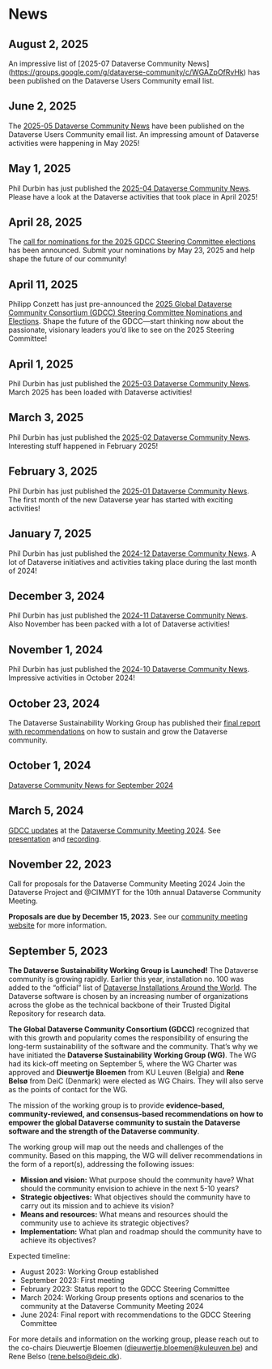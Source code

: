 # News
## August 2, 2025
An impressive list of [2025-07 Dataverse Community News] (https://groups.google.com/g/dataverse-community/c/WGAZpOfRvHk) has been published on the Dataverse Users Community email list.

## June 2, 2025
The [2025-05 Dataverse Community News](https://groups.google.com/g/dataverse-community/c/xVRrHElQKOY) have been published on the Dataverse Users Community email list. An impressing amount of Dataverse activities were happening in May 2025!

## May 1, 2025
Phil Durbin has just published the [2025-04 Dataverse Community News](https://groups.google.com/g/dataverse-community/c/_W7Uo_d6iTY). Please have a look at the Dataverse activities that took place in April 2025!

## April 28, 2025
The [call for nominations for the 2025 GDCC Steering Committee elections](https://groups.google.com/g/dataverse-community/c/5yjMwiSY9bg) has been announced. Submit your nominations by May 23, 2025 and help shape the future of our community!

## April 11, 2025
Philipp Conzett has just pre-announced the [2025 Global Dataverse Community Consortium (GDCC) Steering Committee Nominations and Elections](https://groups.google.com/g/dataverse-community/c/Za5uTgWR5i4). Shape the future of the GDCC—start thinking now about the passionate, visionary leaders you’d like to see on the 2025 Steering Committee!

## April 1, 2025
Phil Durbin has just published the [2025-03 Dataverse Community News](https://groups.google.com/g/dataverse-community/c/19vqRHB9vss). March 2025 has been loaded with Dataverse activities!

## March 3, 2025
Phil Durbin has just published the [2025-02 Dataverse Community News](https://groups.google.com/g/dataverse-community/c/aYgmpI5Q6_I). Interesting stuff happened in February 2025!

## February 3, 2025
Phil Durbin has just published the [2025-01 Dataverse Community News](https://groups.google.com/g/dataverse-community/c/VQVfZdYlfSU). The first month of the new Dataverse year has started with exciting activities!

## January 7, 2025
Phil Durbin has just published the [2024-12 Dataverse Community News](https://groups.google.com/g/dataverse-community/c/W4lIQgtkcu4). A lot of Dataverse initiatives and activities taking place during the last month of 2024!

## December 3, 2024
Phil Durbin has just published the [2024-11 Dataverse Community News](https://groups.google.com/g/dataverse-community/c/Rt0F_vQwADU). Also November has been packed with a lot of Dataverse activities!

## November 1, 2024
Phil Durbin has just published the [2024-10 Dataverse Community News](https://groups.google.com/g/dataverse-community/c/Td7xKb80hlI). Impressive activities in October 2024!

## October 23, 2024
The Dataverse Sustainability Working Group has published their [final report with recommendations](https://doi.org/10.5281/zenodo.13981770) on how to sustain and grow the Dataverse community.

## October 1, 2024
[Dataverse Community News for September 2024](https://groups.google.com/g/dataverse-community/c/xDg8Sq5kqqQ)

## March 5, 2024
[GDCC updates](https://dcm2024.sched.com/event/1YRwK/gdcc-updates?iframe=no&w=100%&sidebar=yes&bg=no) at the [Dataverse Community Meeting 2024](https://sites.harvard.edu/dcm2024/). 
See [presentation](https://osf.io/pq93n) and [recording](https://www.youtube.com/embed/LA1BbkV3Efk?start=5849).

## November 22, 2023
Call for proposals for the Dataverse Community Meeting 2024
Join the Dataverse Project and @CIMMYT for the 10th annual Dataverse Community Meeting.

**Proposals are due by December 15, 2023.**
See our [community meeting website](https://sites.harvard.edu/dcm2024/proposals/) for more information.


## September 5, 2023
**The Dataverse Sustainability Working Group is Launched!**
The Dataverse community is growing rapidly. Earlier this year, installation no. 100 was added to the “official” list of [Dataverse Installations Around the World](https://dataverse.org/installations). The Dataverse software is chosen by an increasing number of organizations across the globe as the technical backbone of their Trusted Digital Repository for research data.

**The Global Dataverse Community Consortium (GDCC)** recognized that with this growth and popularity comes the responsibility of ensuring the long-term sustainability of the software and the community. That’s why we have initiated the **Dataverse Sustainability Working Group (WG)**. The WG had its kick-off meeting on September 5, where the WG Charter was approved and **Dieuwertje Bloemen** from KU Leuven (Belgia) and **Rene Belsø** from DeiC (Denmark) were elected as WG Chairs. They will also serve as the points of contact for the WG.

The mission of the working group is to provide **evidence-based, community-reviewed, and consensus-based recommendations on how to empower the global Dataverse community to sustain the Dataverse software and the strength of the Dataverse community**.

The working group will map out the needs and challenges of the community. Based on this mapping, the WG will deliver recommendations in the form of a report(s), addressing the following issues:
- **Mission and vision:** What purpose should the community have? What should the community envision to achieve in the next 5-10 years?
- **Strategic objectives:** What objectives should the community have to carry out its mission and to achieve its vision?
- **Means and resources:** What means and resources should the community use to achieve its strategic objectives?
- **Implementation:** What plan and roadmap should the community have to achieve its objectives?

Expected timeline:
- August 2023: Working Group established
- September 2023: First meeting
- February 2023: Status report to the GDCC Steering Committee
- March 2024: Working Group presents options and scenarios to the community at the Dataverse Community Meeting 2024
- June 2024: Final report with recommendations to the GDCC Steering Committee

For more details and information on the working group, please reach out to the co-chairs Dieuwertje Bloemen (dieuwertje.bloemen@kuleuven.be) and Rene Belso (rene.belso@deic.dk).
